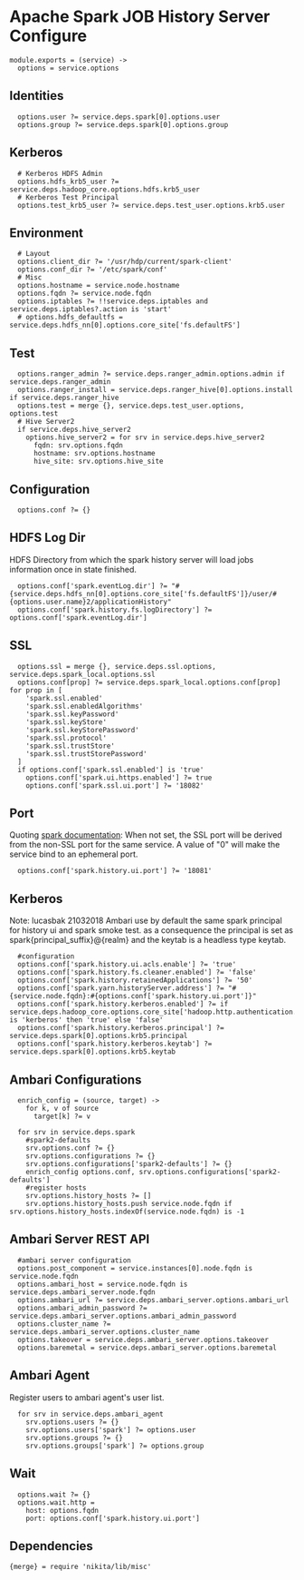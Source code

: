 
# Apache Spark JOB History Server Configure

    module.exports = (service) ->
      options = service.options

## Identities

      options.user ?= service.deps.spark[0].options.user
      options.group ?= service.deps.spark[0].options.group

## Kerberos

      # Kerberos HDFS Admin
      options.hdfs_krb5_user ?= service.deps.hadoop_core.options.hdfs.krb5_user
      # Kerberos Test Principal
      options.test_krb5_user ?= service.deps.test_user.options.krb5.user

## Environment

      # Layout
      options.client_dir ?= '/usr/hdp/current/spark-client'
      options.conf_dir ?= '/etc/spark/conf'
      # Misc
      options.hostname = service.node.hostname
      options.fqdn ?= service.node.fqdn
      options.iptables ?= !!service.deps.iptables and service.deps.iptables?.action is 'start'
      # options.hdfs_defaultfs = service.deps.hdfs_nn[0].options.core_site['fs.defaultFS']

## Test

      options.ranger_admin ?= service.deps.ranger_admin.options.admin if service.deps.ranger_admin
      options.ranger_install = service.deps.ranger_hive[0].options.install if service.deps.ranger_hive
      options.test = merge {}, service.deps.test_user.options, options.test
      # Hive Server2
      if service.deps.hive_server2
        options.hive_server2 = for srv in service.deps.hive_server2
          fqdn: srv.options.fqdn
          hostname: srv.options.hostname
          hive_site: srv.options.hive_site

## Configuration

      options.conf ?= {}

## HDFS Log Dir
HDFS Directory from which the spark history server will load jobs information once in state finished.

      options.conf['spark.eventLog.dir'] ?= "#{service.deps.hdfs_nn[0].options.core_site['fs.defaultFS']}/user/#{options.user.name}2/applicationHistory"
      options.conf['spark.history.fs.logDirectory'] ?= options.conf['spark.eventLog.dir']
## SSL

      options.ssl = merge {}, service.deps.ssl.options, service.deps.spark_local.options.ssl
      options.conf[prop] ?= service.deps.spark_local.options.conf[prop] for prop in [
        'spark.ssl.enabled'
        'spark.ssl.enabledAlgorithms'
        'spark.ssl.keyPassword'
        'spark.ssl.keyStore'
        'spark.ssl.keyStorePassword'
        'spark.ssl.protocol'
        'spark.ssl.trustStore'
        'spark.ssl.trustStorePassword'
      ]
      if options.conf['spark.ssl.enabled'] is 'true'
        options.conf['spark.ui.https.enabled'] ?= true
        options.conf['spark.ssl.ui.port'] ?= '18082'

## Port
Quoting  [spark documentation](https://spark.apache.org/docs/2.2/configuration.html):
When not set, the SSL port will be derived from the non-SSL port for the same service.
 A value of "0" will make the service bind to an ephemeral port. 

      options.conf['spark.history.ui.port'] ?= '18081'

## Kerberos
Note: lucasbak 21032018
Ambari  use by default the same spark principal for history ui and spark smoke test.
as a consequence the principal is set as spark{principal_suffix}@{realm} and the keytab
is a headless type keytab.

      #configuration
      options.conf['spark.history.ui.acls.enable'] ?= 'true'
      options.conf['spark.history.fs.cleaner.enabled'] ?= 'false'
      options.conf['spark.history.retainedApplications'] ?= '50'
      options.conf['spark.yarn.historyServer.address'] ?= "#{service.node.fqdn}:#{options.conf['spark.history.ui.port']}"
      options.conf['spark.history.kerberos.enabled'] ?= if service.deps.hadoop_core.options.core_site['hadoop.http.authentication.type'] is 'kerberos' then 'true' else 'false'
      options.conf['spark.history.kerberos.principal'] ?= service.deps.spark[0].options.krb5.principal
      options.conf['spark.history.kerberos.keytab'] ?= service.deps.spark[0].options.krb5.keytab
      
## Ambari Configurations

      enrich_config = (source, target) ->
        for k, v of source
          target[k] ?= v
                
      for srv in service.deps.spark
        #spark2-defaults
        srv.options.conf ?= {}
        srv.options.configurations ?= {}
        srv.options.configurations['spark2-defaults'] ?= {}
        enrich_config options.conf, srv.options.configurations['spark2-defaults']
        #register hosts
        srv.options.history_hosts ?= []
        srv.options.history_hosts.push service.node.fqdn if srv.options.history_hosts.indexOf(service.node.fqdn) is -1

## Ambari Server REST API

      #ambari server configuration
      options.post_component = service.instances[0].node.fqdn is service.node.fqdn
      options.ambari_host = service.node.fqdn is service.deps.ambari_server.node.fqdn
      options.ambari_url ?= service.deps.ambari_server.options.ambari_url
      options.ambari_admin_password ?= service.deps.ambari_server.options.ambari_admin_password
      options.cluster_name ?= service.deps.ambari_server.options.cluster_name
      options.takeover = service.deps.ambari_server.options.takeover
      options.baremetal = service.deps.ambari_server.options.baremetal

## Ambari Agent
Register users to ambari agent's user list.

      for srv in service.deps.ambari_agent
        srv.options.users ?= {}
        srv.options.users['spark'] ?= options.user
        srv.options.groups ?= {}
        srv.options.groups['spark'] ?= options.group

## Wait

      options.wait ?= {}
      options.wait.http =
        host: options.fqdn
        port: options.conf['spark.history.ui.port']
        
## Dependencies

    {merge} = require 'nikita/lib/misc'
